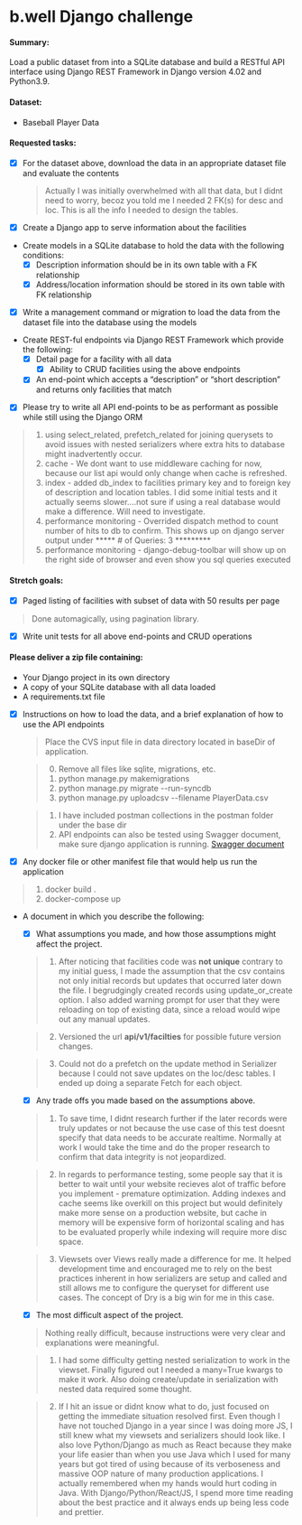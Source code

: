 # b.well Django challenge

#### Summary:
Load a public dataset from into a SQLite database and build a RESTful API interface using Django REST Framework in Django version 4.02 and Python3.9.

#### Dataset:
- Baseball Player Data

#### Requested tasks:
- [x] For the dataset above, download the data in an appropriate dataset file and evaluate the contents
   > Actually I was initially overwhelmed with all that data, but I didnt need to worry, becoz you told me I needed 2 FK(s) for desc and loc. This is all the info I needed to design the tables.
- [x] Create a Django app to serve information about the facilities
- Create models in a SQLite database to hold the data with the following conditions:
  - [x] Description information should be in its own table with a FK relationship
  - [x] Address/location information should be stored in its own table with FK relationship
- [x] Write a management command or migration to load the data from the dataset file into the database using the models
- Create REST-ful endpoints via Django REST Framework which provide the following:
  - [x] Detail page for a facility with all data
    - [x] Ability to CRUD facilities using the above endpoints
  - [x] An end-point which accepts a “description” or “short description” and returns only facilities that match 
- [x] Please try to write all API end-points to be as performant as possible while still using the Django ORM
 > 1. using select_related, prefetch_related for joining querysets to avoid issues with nested serializers where
 extra hits to database might inadvertently occur.
 > 2. cache - We dont want to use middleware caching for now, because our list api would only change when cache is refreshed.
 > 3. index - added db_index to facilities primary key and to foreign key of description and location tables. I did some
 initial tests and it actually seems slower....not sure if using a real database would make a difference. Will need to investigate.
 > 4. performance monitoring - Overrided dispatch method to count number of hits to db to confirm. This shows up on django server output under ***** # of Queries: 3 *********
 > 5. performance monitoring - django-debug-toolbar will show up on the right side of browser and even show you sql queries executed

#### Stretch goals:
- [x] Paged listing of facilities with subset of data with 50 results per page
 > Done automagically, using pagination library.

- [x] Write unit tests for all above end-points and CRUD operations

#### Please deliver a zip file containing:
- Your Django project in its own directory
- A copy of your SQLite database with all data loaded
- A requirements.txt file
- [x] Instructions on how to load the data, and a brief explanation of how to use the API endpoints

  > Place the CVS input file in data directory located in baseDir of application.

  > 0. Remove all files like sqlite, migrations, etc.
  > 1. python manage.py makemigrations
  > 2. python manage.py migrate --run-syncdb
  > 3. python manage.py uploadcsv --filename PlayerData.csv

  > 1. I have included postman collections in the postman folder under the base dir
  > 2. API endpoints can also be tested using Swagger document, make sure django application is running.
  [Swagger document ](http://localhost:8000/swagger/)


- [x] Any docker file or other manifest file that would help us run the application
> 1. docker build .
> 2. docker-compose up

- A document in which you describe the following:
  - [x] What assumptions you made, and how those assumptions might affect the project.

   > 1. After noticing that facilities code was **not unique** contrary to my initial guess, I made the
   > assumption that the csv contains not only initial records but updates that occurred later down the file.
   > I begrudgingly created records using update_or_create option. I also added warning prompt for user that they were reloading on top of existing data, since a reload would wipe out any manual updates.

   > 2. Versioned the url **api/v1/facilties** for possible future version changes.

   > 3. Could not do a prefetch on the update method in Serializer because I could not save updates on the loc/desc tables. I ended up doing a separate Fetch for each object.

    
  - [x] Any trade offs you made based on the assumptions above.

   > 1. To save time, I didnt research further if the later records were truly updates or not because the
     use case of this test doesnt specify that data needs to be accurate realtime. Normally at work I would
     take the time and do the proper research to confirm that data integrity is not jeopardized.

   > 2. In regards to performance testing, some people say that it is better to wait until your website recieves
     alot of traffic before you implement - premature optimization. Adding indexes and cache seems like overkill
     on this project but would definitely make more sense on a production website, but cache in memory will be 
     expensive form of horizontal scaling and has to be evaluated properly while indexing will require more disc space.

   > 3. Viewsets over Views really made a difference for me. It helped development time and encouraged me to rely on
     the best practices inherent in how serializers are setup and called and still allows me to configure the queryset
     for different use cases. The concept of Dry is a big win for me in this case.





  - [x] The most difficult aspect of the project.

  > Nothing really difficult, because instructions were very clear and explanations were meaningful.

  >  1. I had some difficulty getting nested serialization to work in the viewset. 
  > Finally figured out I needed a many=True kwargs to make it work. Also doing create/update 
  > in serialization with nested data required some thought.

  >  2. If I hit an issue or didnt know what to do, just focused on getting the immediate situation resolved 
  > first. Even though I have not touched Django in a year since I was doing more JS, I still knew what my viewsets
  > and serializers should look like.  I also love Python/Django as much as React because they make your life 
  > easier than when you use Java which I used
  > for many years but got tired of using because of its verboseness and massive OOP nature of many production 
  > applications. I actually remembered when my hands would hurt coding in Java. With Django/Python/React/JS, I spend
  > more time reading about the best practice and it always ends up being less code and prettier.







